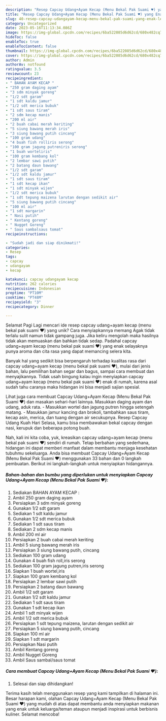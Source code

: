 ```yaml
---
description: "Resep Capcay Udang+Ayam Kecap (Menu Bekal Pak Suami ♥️) yang Enak, Lezat"
title: "Resep Capcay Udang+Ayam Kecap (Menu Bekal Pak Suami ♥️) yang Enak, Lezat"
slug: 40-resep-capcay-udangayam-kecap-menu-bekal-pak-suami-yang-enak-lezat
category: Uncategorized
date: 2023-05-16T11:13:34.086Z
image: https://img-global.cpcdn.com/recipes/6ba522085d6d62cd/680x482cq70/capcay-udangayam-kecap-menu-bekal-pak-suami-foto-resep-utama.jpg
hideToc: false
enableToc: true
enableTocContent: false
thumbnail: https://img-global.cpcdn.com/recipes/6ba522085d6d62cd/680x482cq70/capcay-udangayam-kecap-menu-bekal-pak-suami-foto-resep-utama.jpg
cover: https://img-global.cpcdn.com/recipes/6ba522085d6d62cd/680x482cq70/capcay-udangayam-kecap-menu-bekal-pak-suami-foto-resep-utama.jpg
author: Admin
authorAv: notfound
ratingvalue: 3.5
reviewcount: 23
recipeingredient:
- " BAHAN AYAM KECAP "
- "250 gram daging ayam"
- "3 sdm minyak goreng"
- "1/2 sdt garam"
- "1 sdt kaldu jamur"
- "1/2 sdt merica bubuk"
- "1 sdt saus tiram"
- "2 sdm kecap manis"
- "200 ml air"
- "2 buah cabai merah keriting"
- "5 siung bawang merah iris"
- "3 siung bawang putih cincang"
- "100 gram udang"
- "4 buah fish rolliris serong"
- "100 gram jagung putreniris serong"
- "1 buah worteliris"
- "100 gram kembang kol"
- "2 lembar sawi putih"
- "2 batang daun bawang"
- "1/2 sdt garam"
- "1/2 sdt kaldu jamur"
- "1 sdt saus tiram"
- "1 sdt kecap ikan"
- "1 sdt minyak wijen"
- "1/2 sdt merica bubuk"
- "1 sdt tepung maizena larutan dengan sedikit air"
- "5 siung bawang putih cincang"
- "100 ml air"
- "1 sdt margarin"
- " Nasi putih"
- " Kentang goreng"
- " Nugget Goreng"
- " Saus sambalsaus tomat"
recipeinstructions:

- "Sudah jadi dan siap dinikmati!"
categories:
- Resep
tags:
- capcay
- udangayam
- kecap

katakunci: capcay udangayam kecap 
nutrition: 262 calories
recipecuisine: Indonesian
preptime: "PT10M"
cooktime: "PT48M"
recipeyield: "3"
recipecategory: Dinner

---
```



Selamat Pagi Lagi mencari ide resep capcay udang+ayam kecap (menu bekal pak suami ♥️) yang unik? Cara menyiapkannya memang Agak tidak terlalu sulit namun tidak gampang juga. Jika keliru mengolah maka hasilnya tidak akan memuaskan dan bahkan tidak sedap. Padahal capcay udang+ayam kecap (menu bekal pak suami ♥️) yang enak selayaknya punya aroma dan cita rasa yang dapat memancing selera kita.


Banyak hal yang sedikit bisa berpengaruh terhadap kualitas rasa dari capcay udang+ayam kecap (menu bekal pak suami ♥️), mulai dari jenis bahan, lalu pemilihan bahan segar dan bagus, sampai cara membuat dan menyajikannya. Tidak usah bingung kalau ingin menyiapkan capcay udang+ayam kecap (menu bekal pak suami ♥️) enak di rumah, karena asal sudah tahu caranya maka hidangan ini bisa menjadi sajian spesial.

Lihat juga cara membuat Capcay Udang+Ayam Kecap (Menu Bekal Pak Suami ♥️) dan masakan sehari-hari lainnya. Masukkan daging ayam dan udang, aduk rata. - Masukkan wortel dan jagung putren hingga setengah matang. - Masukkan jamur kancing dan brokoli, tambahkan saus tiram, kecap asin, merica, dan tuang dengan air secukupnya. Resep Capcay Udang Kuah Hari Selasa, kamu bisa membawakan bekal capcay dengan nasi, kerupuk dan beberapa potong buah.


Nah, kali ini kita coba, yuk, kreasikan capcay udang+ayam kecap (menu bekal pak suami ♥️) sendiri di rumah. Tetap berbahan yang sederhana, hidangan ini dapat memberi manfaat dalam membantu menjaga kesehatan tubuhmu sekeluarga. Anda bisa membuat Capcay Udang+Ayam Kecap (Menu Bekal Pak Suami ♥️) menggunakan 33 bahan dan 0 langkah pembuatan. Berikut ini langkah-langkah untuk menyiapkan hidangannya.

<!--inarticleads1-->

##### Bahan-bahan dan bumbu yang diperlukan untuk menyiapkan Capcay Udang+Ayam Kecap (Menu Bekal Pak Suami ♥️):

1. Sediakan  BAHAN AYAM KECAP :
1. Ambil 250 gram daging ayam
1. Persiapkan 3 sdm minyak goreng
1. Gunakan 1/2 sdt garam
1. Sediakan 1 sdt kaldu jamur
1. Gunakan 1/2 sdt merica bubuk
1. Sediakan 1 sdt saus tiram
1. Sediakan 2 sdm kecap manis
1. Ambil 200 ml air
1. Persiapkan 2 buah cabai merah keriting
1. Ambil 5 siung bawang merah iris
1. Persiapkan 3 siung bawang putih, cincang
1. Sediakan 100 gram udang
1. Gunakan 4 buah fish roll,iris serong
1. Sediakan 100 gram jagung putren,iris serong
1. Siapkan 1 buah wortel,iris
1. Siapkan 100 gram kembang kol
1. Persiapkan 2 lembar sawi putih
1. Persiapkan 2 batang daun bawang
1. Ambil 1/2 sdt garam
1. Gunakan 1/2 sdt kaldu jamur
1. Sediakan 1 sdt saus tiram
1. Gunakan 1 sdt kecap ikan
1. Ambil 1 sdt minyak wijen
1. Ambil 1/2 sdt merica bubuk
1. Persiapkan 1 sdt tepung maizena, larutan dengan sedikit air
1. Persiapkan 5 siung bawang putih, cincang
1. Siapkan 100 ml air
1. Siapkan 1 sdt margarin
1. Persiapkan  Nasi putih
1. Ambil  Kentang goreng
1. Ambil  Nugget Goreng
1. Ambil  Saus sambal/saus tomat




<!--inarticleads2-->

##### Cara membuat Capcay Udang+Ayam Kecap (Menu Bekal Pak Suami ♥️):


1. Selesai dan siap dihidangkan!



Terima kasih telah menggunakan resep yang kami tampilkan di halaman ini. Besar harapan kami, olahan Capcay Udang+Ayam Kecap (Menu Bekal Pak Suami ♥️) yang mudah di atas dapat membantu anda menyiapkan makanan yang enak untuk keluarga/teman ataupun menjadi inspirasi untuk berbisnis kuliner. Selamat mencoba!
